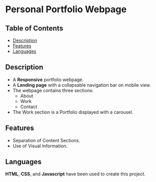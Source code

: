 # Personal Portfolio Webpage

## Table of Contents

-   [Description](#description)
-   [Features](#features)
-   [Languages](#languages)

## Description

- A **Responsive** portfolio webpage.
- A **Landing page** with a collapsable navigation bar on     mobile view.
- The webpage contains three sections:
   * About
   * Work
   * Contact
- The Work section is a Portfolio displayed with a carousel.

## Features

-   Separation of Content Sections.
-   Use of Visual Information.

## Languages

**HTML**, **CSS**, and **Javascript** have been used to create this project.